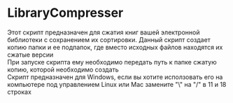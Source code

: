 # LibraryCompresser
Этот скрипт предназначен для сжатия книг вашей электронной библиотеки с сохранением их сортировки. Данный скрипт создает копию папки и ее подпапок, где вместо исходных файлов находятся их сжатые версии  
При запуске скрипта ему необходимо передать путь к папке сжатую копию, которой необходимо создать  
Скрипт предназначен для Windows, если вы хотите исползовать его на компьютере под управлением Linux или Mac замените "\\" на "/" в 11 и 18 строках
